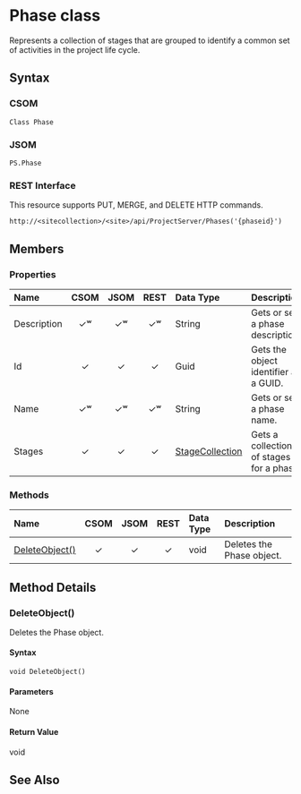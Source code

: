 # Phase class

Represents a collection of stages that are grouped to identify a common set of activities in the project life cycle.

## Syntax

### CSOM

```
Class Phase 
```
### JSOM

```
PS.Phase
```
### REST Interface

This resource supports PUT, MERGE, and DELETE HTTP commands.

```
http://<sitecollection>/<site>/api/ProjectServer/Phases('{phaseid}')
```


## Members

### Properties

|**Name**|**CSOM**|**JSOM**|**REST**|**Data Type**|**Description**|
|:-----|:-----:|:-----:|:-----:|:-----|:-----|
|Description|&#x2713;&#x02B7;|&#x2713;&#x02B7;|&#x2713;&#x02B7;|String|Gets or sets a phase description.|
|Id|&#x2713;|&#x2713;|&#x2713;|Guid|Gets the object identifier as a GUID.|
|Name|&#x2713;&#x02B7;|&#x2713;&#x02B7;|&#x2713;&#x02B7;|String|Gets or sets a phase name.|
|Stages|&#x2713;|&#x2713;|&#x2713;|[StageCollection](StageCollection.md)|Gets a collection of stages for a phase.|




### Methods

|**Name**|**CSOM**|**JSOM**|**REST**|**Data Type**|**Description**|
|:-----|:-----:|:-----:|:-----:|:-----|:-----|
|[DeleteObject()](#DeleteObject__)|&#x2713;|&#x2713;|&#x2713;|void|Deletes the Phase object.|



## Method Details


### <a name="DeleteObject__"></a>DeleteObject()
 
Deletes the Phase object.

#### Syntax

```
void DeleteObject()
```

#### Parameters

None

#### Return Value

void


## See Also
